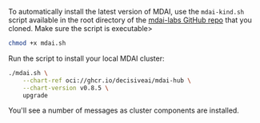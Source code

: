 To automatically install the latest version of MDAI, use the `mdai-kind.sh` script available in the root directory of the [mdai-labs GitHub repo](https://github.com/DecisiveAI/mdai-labs) that you cloned. Make sure the script is executable>

```bash
chmod +x mdai.sh
```

Run the script to install your local MDAI cluster:

```bash
./mdai.sh \
    --chart-ref oci://ghcr.io/decisiveai/mdai-hub \
    --chart-version v0.8.5 \
    upgrade
```

You'll see a number of messages as cluster components are installed.
